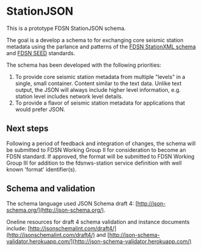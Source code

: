 # StationJSON
This is a prototype FDSN StationJSON schema.

The goal is a develop a schema to for exchanging core seismic station metadata using the parlance and patterns of the [FDSN StationXML schema](http://www.fdsn.org/xml/station/) and [FDSN SEED](http://www.fdsn.org/seed_manual/SEEDManual_V2.4.pdf) standards.

The schema has been developed with the following priorities:

1. To provide core seismic station metadata from multiple "levels" in a single, small container.  Content similar to the text data.  Unlike text output, the JSON will always include higher level information, e.g. station level includes network level details.
2. To provide a flavor of seismic station metadata for applications that would prefer JSON.

## Next steps

Following a period of feedback and integration of changes, the schema will be submitted to FDSN Working Group II for consideration to become an FDSN standard.  If approved, the format will be submitted to FDSN Working Group III for addition to the fdsnws-station service definition with well known 'format' identifier(s).

## Schema and validation

The schema language used JSON Schema draft 4: [http://json-schema.org/](http://json-schema.org/).

Oneline resources for draft 4 schema validation and instance documents include:
[http://jsonschemalint.com/draft4/](http://jsonschemalint.com/draft4/)
and
[http://json-schema-validator.herokuapp.com/](http://json-schema-validator.herokuapp.com/)



